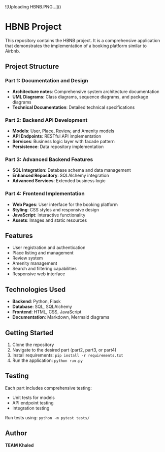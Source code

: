 <!--
Author: TEAM Khaled
-->![Uploading HBNB.PNG…]()


# HBNB Project

This repository contains the HBNB project. It is a comprehensive application that demonstrates the implementation of a booking platform similar to Airbnb.

## Project Structure

### Part 1: Documentation and Design
- **Architecture notes**: Comprehensive system architecture documentation
- **UML Diagrams**: Class diagrams, sequence diagrams, and package diagrams
- **Technical Documentation**: Detailed technical specifications

### Part 2: Backend API Development
- **Models**: User, Place, Review, and Amenity models
- **API Endpoints**: RESTful API implementation
- **Services**: Business logic layer with facade pattern
- **Persistence**: Data repository implementation

### Part 3: Advanced Backend Features
- **SQL Integration**: Database schema and data management
- **Enhanced Repository**: SQLAlchemy integration
- **Advanced Services**: Extended business logic

### Part 4: Frontend Implementation
- **Web Pages**: User interface for the booking platform
- **Styling**: CSS styles and responsive design
- **JavaScript**: Interactive functionality
- **Assets**: Images and static resources

## Features

- User registration and authentication
- Place listing and management
- Review system
- Amenity management
- Search and filtering capabilities
- Responsive web interface

## Technologies Used

- **Backend**: Python, Flask
- **Database**: SQL, SQLAlchemy
- **Frontend**: HTML, CSS, JavaScript
- **Documentation**: Markdown, Mermaid diagrams

## Getting Started

1. Clone the repository
2. Navigate to the desired part (part2, part3, or part4)
3. Install requirements: `pip install -r requirements.txt`
4. Run the application: `python run.py`

## Testing

Each part includes comprehensive testing:
- Unit tests for models
- API endpoint testing
- Integration testing

Run tests using: `python -m pytest tests/`

## Author

**TEAM Khaled**
